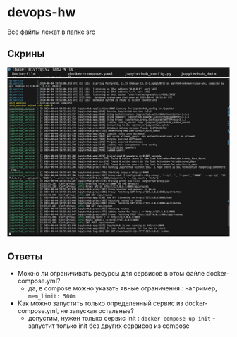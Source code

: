 # devops-hw
Все файлы лежат в папке src

## Скрины 
![folder](./src/fldr.png)
![run](./src/run.png)
## Ответы
- Можно ли ограничивать ресурсы для сервисов в этом файле docker-compose.yml?
  - да, в compose можно указать явные ограничения : например, ``` mem_limit: 500m ```
- Как можно запустить только определенный сервис из docker-compose.yml, не запуская остальные?
  - допустим, нужен только сервис init : ``` docker-compose up init ``` - запустит только init без других сервисов из compose
